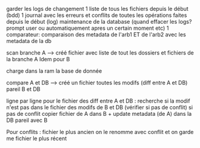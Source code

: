garder les logs de changement
1 liste de tous les fichiers depuis le début (bdd)
1 journal avec les erreurs et conflits de toutes les opérations faites depuis le début (log)
maintenance de la database (quand effacer les logs? prompt user ou automatiquement apres un certain moment etc)
1 comparateur: comparaison des metadata de l'arb1 ET de l'arb2 avec les metadata de la db

scan branche A --> créé fichier avec liste de tout les dossiers et fichiers de la branche A
Idem pour B

charge dans la ram la base de donnée

compare A et DB --> créé un fichier toutes les modifs (diff entre A et DB)
pareil B et DB


ligne par ligne pour le fichier des diff entre A et DB :
recherche si la modif n'est pas dans le fichier des modifs de B et DB (vérifier si pas de conflit)
si pas de conflit copier fichier de A dans B + update metadata (de A) dans la DB
pareil avec B

Pour conflits : fichier le plus ancien on le renomme avec conflit et on garde me fichier le plus récent
